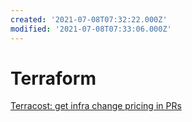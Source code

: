 ```yaml
---
created: '2021-07-08T07:32:22.000Z'
modified: '2021-07-08T07:33:06.000Z'
---
```


# Terraform

[Terracost: get infra change pricing in PRs](https://www.infracost.io/docs/)

